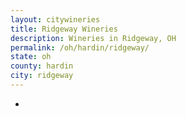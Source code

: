 ```yaml
---
layout: citywineries
title: Ridgeway Wineries
description: Wineries in Ridgeway, OH
permalink: /oh/hardin/ridgeway/
state: oh
county: hardin
city: ridgeway
---
```

-
